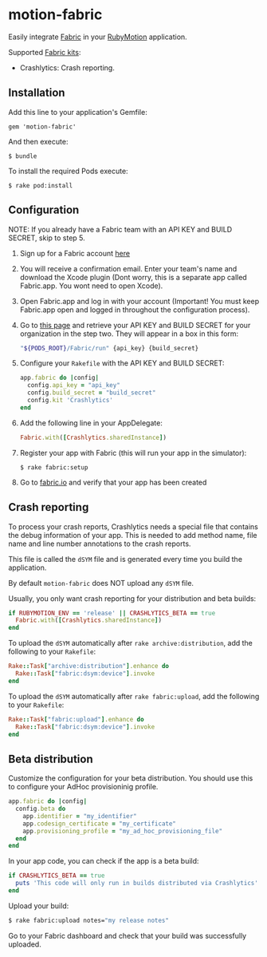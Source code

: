 # motion-fabric

Easily integrate [Fabric](https://fabric.io) in your [RubyMotion](http://www.rubymotion.com) application.

Supported [Fabric kits](https://fabric.io/kits):

- Crashlytics: Crash reporting.

## Installation

Add this line to your application's Gemfile:

    gem 'motion-fabric'

And then execute:

    $ bundle
    
To install the required Pods execute:

    $ rake pod:install
    
## Configuration

NOTE: If you already have a Fabric team with an API KEY and BUILD SECRET, skip to step 5.

1. Sign up for a Fabric account [here](https://fabric.io/sign_up)
2. You will receive a confirmation email. Enter your team's name and download the Xcode plugin (Dont worry, this is a separate app called Fabric.app. You wont need to open Xcode).
3. Open Fabric.app and log in with your account (Important! You must keep Fabric.app open and logged in throughout the configuration process).
4. Go to [this page](https://fabric.io/kits/ios/crashlytics/install) and retrieve your API KEY and BUILD SECRET for your organization in the step two. They will appear in a box in this form:

    ```bash
    "${PODS_ROOT}/Fabric/run" {api_key} {build_secret}
    ```
5. Configure your `Rakefile` with the API KEY and BUILD SECRET:

    ```ruby
    app.fabric do |config|
      config.api_key = "api_key"
      config.build_secret = "build_secret"
      config.kit 'Crashlytics'
    end
    ```
6. Add the following line in your AppDelegate:

    ```ruby
    Fabric.with([Crashlytics.sharedInstance])
    ``` 
7. Register your app with Fabric (this will run your app in the simulator):

    ```
    $ rake fabric:setup
    ```
8. Go to [fabric.io](https://fabric.io) and verify that your app has been created


## Crash reporting

To process your crash reports, Crashlytics needs a special file that contains the debug information of your app. This is needed to add method name, file name and line number annotations to the crash reports.

This file is called the `dSYM` file and is generated every time you build the application.

By default `motion-fabric` does NOT upload any `dSYM` file.

Usually, you only want crash reporting for your distribution and beta builds:

```ruby
if RUBYMOTION_ENV == 'release' || CRASHLYTICS_BETA == true
  Fabric.with([Crashlytics.sharedInstance]) 
end
```

To upload the `dSYM` automatically after `rake archive:distribution`, add the following to your `Rakefile`:

```ruby
Rake::Task["archive:distribution"].enhance do
  Rake::Task["fabric:dsym:device"].invoke
end
```

To upload the `dSYM` automatically after `rake fabric:upload`, add the following to your `Rakefile`:

```ruby
Rake::Task["fabric:upload"].enhance do
  Rake::Task["fabric:dsym:device"].invoke
end
```

## Beta distribution

Customize the configuration for your beta distribution. You should use this to
configure your AdHoc provisioninig profile.

```ruby
app.fabric do |config|
  config.beta do
    app.identifier = "my_identifier"
    app.codesign_certificate = "my_certificate"
    app.provisioning_profile = "my_ad_hoc_provisioning_file"
  end
end
```

In your app code, you can check if the app is a beta build:

```ruby
if CRASHLYTICS_BETA == true
  puts 'This code will only run in builds distributed via Crashlytics'
end
```

Upload your build:

```bash
$ rake fabric:upload notes="my release notes"
```

Go to your Fabric dashboard and check that your build was successfully uploaded.
